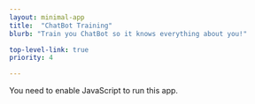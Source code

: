 ```yaml
---
layout: minimal-app
title:  "ChatBot Training"
blurb: "Train you ChatBot so it knows everything about you!"

top-level-link: true
priority: 4

---
```

      
<link rel="manifest" href="manifest.json"/>
	  
<script defer="defer" src="static/js/main.c7d0db98.js"></script>
	  
<link href="static/css/main.e6c13ad2.css" rel="stylesheet">
	  
<noscript>You need to enable JavaScript to run this app.</noscript>
	  
<div id="root"></div>
